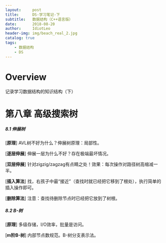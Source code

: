 ```yaml
---
layout:     post
title:      DS-学习笔记-下
subtitle:   数据结构（C++语言版）
date:       2018-08-20
author:     IdiotLeo
header-img: img/beach_real_2.jpg
catalog: true
tags:
    - 数据结构
    - DS
---
```


# Overview

记录学习数据结构的知识结构（下）

# 第八章 高级搜索树

##### 8.1 伸展树


[**原理**] AVL树不好为什么？伸展树原理：局部性。

[**逐层伸展**] 伸展一层为什么不好？存在极端最坏情况。

[**双层伸展**] 针对zigzig/zagzag有点睛之处！效果：每次操作对路径树高缩减一半。

[**插入算法**] 找，右孩子中最“接近”（查找时就已经把它移到了根处），执行简单的插入操作即可。

[**删除算法**] 注意：查找待删除节点时已经把它放到了树根。

##### 8.2 B-树


[**原理**] 多级存储，I/O效率，批量是访问。

[**m阶B-树**] 内部节点数规范。B-树分支表示法。
